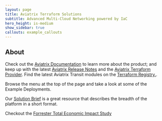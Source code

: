```yaml
---
layout: page
title: Aviatrix Terraform Solutions
subtitle: Advanced Multi-Cloud Networking powered by IaC
hero_height: is-medium
show_sidebar: true
callouts: example_callouts
---
```


## About

Check out the [Aviatrix Documentation](https://docs.aviatrix.com/) to learn more about the product; and keep up with the latest [Aviatrix Release Notes](https://docs.aviatrix.com/HowTos/UCC_Release_Notes.html) and the [Aviatrix Terraform Provider](https://registry.terraform.io/providers/AviatrixSystems/aviatrix/latest). Find the latest Aviatrix Transit modules on the [Terraform Registry.](https://registry.terraform.io/namespaces/terraform-aviatrix-modules).

Browse the menu at the top of the page and take a look at some of the Example Deployments. 

Our [Solution Brief](https://2ujst446wdhv3307z249ttp0-wpengine.netdna-ssl.com/wp-content/uploads/2020/11/Aviatrix-Cloud-Network-Platform-Solution-Brief.pdf) is a great resource that describes the breadth of the platform in a short format.

Checkout the [Forrester Total Economic Impact Study](https://aviatrix.com/forresterteistudy/)